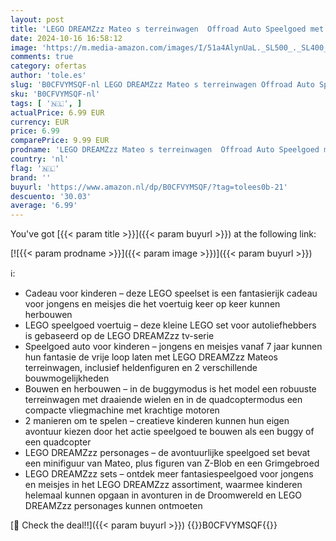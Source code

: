 ```yaml
---
layout: post
title: 'LEGO DREAMZzz Mateo s terreinwagen  Offroad Auto Speelgoed met Helden Figuren  Voertuig Bouwpakket voor Kinderen  2-in-1 Set met Buggy of Quadcopter  Cadeau voor Jongens en Meisjes vanaf 7 Jaar 71471'
date: 2024-10-16 16:58:12
image: 'https://m.media-amazon.com/images/I/51a4AlynUaL._SL500_._SL400_.jpg'
comments: true
category: ofertas
author: 'tole.es'
slug: 'B0CFVYMSQF-nl LEGO DREAMZzz Mateo s terreinwagen Offroad Auto Speelgoed...'
sku: 'B0CFVYMSQF-nl'
tags: [ '🇳🇱', ]
actualPrice: 6.99 EUR
currency: EUR
price: 6.99
comparePrice: 9.99 EUR
prodname: 'LEGO DREAMZzz Mateo s terreinwagen  Offroad Auto Speelgoed met Helden Figuren  Voertuig Bouwpakket voor Kinderen  2-in-1 Set met Buggy of Quadcopter  Cadeau voor Jongens en Meisjes vanaf 7 Jaar 71471'
country: 'nl'
flag: '🇳🇱'
brand: ''
buyurl: 'https://www.amazon.nl/dp/B0CFVYMSQF/?tag=tolees0b-21'
descuento: '30.03'
average: '6.99'
---
```


You've got [{{< param title >}}]({{< param buyurl >}}) at the following link:

[![{{< param prodname >}}]({{< param image >}})]({{< param buyurl >}})

ℹ️:

- Cadeau voor kinderen – deze LEGO speelset is een fantasierijk cadeau voor jongens en meisjes die het voertuig keer op keer kunnen herbouwen
- LEGO speelgoed voertuig – deze kleine LEGO set voor autoliefhebbers is gebaseerd op de LEGO DREAMZzz tv-serie
- Speelgoed auto voor kinderen – jongens en meisjes vanaf 7 jaar kunnen hun fantasie de vrije loop laten met LEGO DREAMZzz Mateos terreinwagen, inclusief heldenfiguren en 2 verschillende bouwmogelijkheden
- Bouwen en herbouwen – in de buggymodus is het model een robuuste terreinwagen met draaiende wielen en in de quadcoptermodus een compacte vliegmachine met krachtige motoren
- 2 manieren om te spelen – creatieve kinderen kunnen hun eigen avontuur kiezen door het actie speelgoed te bouwen als een buggy of een quadcopter
- LEGO DREAMZzz personages – de avontuurlijke speelgoed set bevat een minifiguur van Mateo, plus figuren van Z-Blob en een Grimgebroed
- LEGO DREAMZzz sets – ontdek meer fantasiespeelgoed voor jongens en meisjes in het LEGO DREAMZzz assortiment, waarmee kinderen helemaal kunnen opgaan in avonturen in de Droomwereld en LEGO DREAMZzz personages kunnen ontmoeten

[🛒 Check the deal!!]({{< param buyurl >}})
{{<world>}}B0CFVYMSQF{{</world>}}

